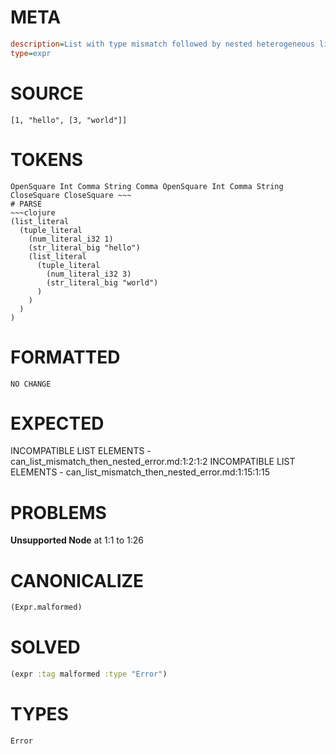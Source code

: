 # META
~~~ini
description=List with type mismatch followed by nested heterogeneous list
type=expr
~~~
# SOURCE
~~~roc
[1, "hello", [3, "world"]]
~~~
# TOKENS
~~~text
OpenSquare Int Comma String Comma OpenSquare Int Comma String CloseSquare CloseSquare ~~~
# PARSE
~~~clojure
(list_literal
  (tuple_literal
    (num_literal_i32 1)
    (str_literal_big "hello")
    (list_literal
      (tuple_literal
        (num_literal_i32 3)
        (str_literal_big "world")
      )
    )
  )
)
~~~
# FORMATTED
~~~roc
NO CHANGE
~~~
# EXPECTED
INCOMPATIBLE LIST ELEMENTS - can_list_mismatch_then_nested_error.md:1:2:1:2
INCOMPATIBLE LIST ELEMENTS - can_list_mismatch_then_nested_error.md:1:15:1:15
# PROBLEMS
**Unsupported Node**
at 1:1 to 1:26

# CANONICALIZE
~~~clojure
(Expr.malformed)
~~~
# SOLVED
~~~clojure
(expr :tag malformed :type "Error")
~~~
# TYPES
~~~roc
Error
~~~
